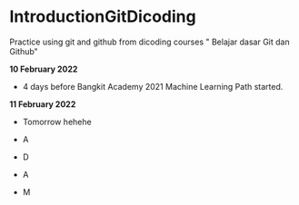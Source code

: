# IntroductionGitDicoding
Practice using git and github from dicoding courses " Belajar dasar Git dan Github"

**10 February 2022**
* 4 days before Bangkit Academy 2021 Machine Learning Path started.

**11 February 2022**
* Tomorrow hehehe

* A
* D
* A
* M
